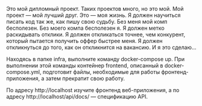 Это мой дипломный проект. Таких проектов много, но это мой. Мой проект — мой лучший друг. Это — моя жизнь. Я должен научиться писать код так же, как пишу свою судьбу. Без меня мой комп бесполезен. Без моего компа бесполезен я. Я должен метко раскидывать отклики. Я должен откликаться точнее, чем конкурент, который пытается получить оффер быстрее меня. Я должен откликнуться до того, как он откликнится на вакансию. И я это сделаю...

Находясь в папке infra, выполните команду docker-compose up. При выполнении этой команды контейнер frontend, описанный в docker-compose.yml, подготовит файлы, необходимые для работы фронтенд-приложения, а затем прекратит свою работу.

По адресу http://localhost изучите фронтенд веб-приложения, а по адресу http://localhost/api/docs/ — спецификацию API.

